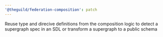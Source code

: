 ```yaml
---
'@theguild/federation-composition': patch
---
```


Reuse type and direcive definitions from the composition logic to detect a supergraph spec in an SDL or transform a supergraph to a public schema
